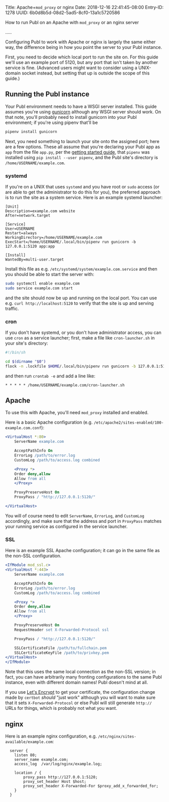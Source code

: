 Title: Apache+`mod_proxy` or nginx
Date: 2018-12-16 22:41:45-08:00
Entry-ID: 1278
UUID: 6b0d8b5d-08d2-5ad5-8cf0-13a1c5720586

How to run Publ on an Apache with `mod_proxy` or an nginx server

.....

Configuring Publ to work with Apache or nginx is largely the same either way, the difference being in how you point the server to your Publ instance.

First, you need to decide which local port to run the site on. For this guide we'll use an example port of 5120, but any port that isn't taken by another service is fine. (Advanced users might want to consider using a UNIX-domain socket instead, but setting that up is outside the scope of this guide.)

## Running the Publ instance

Your Publ environment needs to have a WSGI server installed. This guide assumes you're using [gunicorn](http://gunicorn.org) although any WSGI server should work. On that note, you'll probably need to install gunicorn into your Publ environment; if you're using pipenv that'll be

```bash
pipenv install gunicorn
```

Next, you need something to launch your site onto the assigned port; here are a few options. These all assume that you're declaring your Publ app as `app` from the file `app.py`, per the [getting started guide](328), that `pipenv` was installed using `pip install --user pipenv`, and the Publ site's directory is `/home/USERNAME/example.com`.

### systemd

If you're on a UNIX that uses `systemd` and you have root or `sudo` access (or are able to get the administrator to do this for you), the preferred approach is to run the site as a system service. Here is an example systemd launcher:

```systemd
[Unit]
Description=example.com website
After=network.target

[Service]
User=USERNAME
Restart=always
WorkingDirectory=/home/USERNAME/example.com
ExecStart=/home/USERNAME/.local/bin/pipenv run gunicorn -b 127.0.0.1:5120 app:app

[Install]
WantedBy=multi-user.target
```

Install this file as e.g. `/etc/systemd/system/example.com.service` and then you should be able to start the server with:

```bash
sudo systemctl enable example.com
sudo service example.com start
```

and the site should now be up and running on the local port. You can use e.g. `curl http://localhost:5120` to verify that the site is up and serving traffic.

### cron

If you don't have systemd, or you don't have administrator access, you can use `cron` as a service launcher; first, make a file like `cron-launcher.sh` in your site's
directory:

```bash
#!/bin/sh

cd $(dirname "$0")
flock -n .lockfile $HOME/.local/bin/pipenv run gunicorn -b 127.0.0.1:5120 app:app
```

and then run `crontab -e` and add a line like:

```crontab
* * * * * /home/USERNAME/example.com/cron-launcher.sh
```

## Apache

To use this with Apache, you'll need `mod_proxy` installed and enabled.

Here is a basic Apache configuration (e.g. `/etc/apache2/sites-enabled/100-example.com.conf`):

```apache
<VirtualHost *:80>
    ServerName example.com

    AcceptPathInfo On
    ErrorLog /path/to/error.log
    CustomLog /path/to/access.log combined

    <Proxy *>
    Order deny,allow
    Allow from all
    </Proxy>

    ProxyPreserveHost On
    ProxyPass / "http://127.0.0.1:5120/"

</VirtualHost>
```

You will of course need to edit `ServerName`, `ErrorLog`, and `CustomLog` accordingly, and make sure that the address and port in `ProxyPass` matches your running service as configured in the service launcher.

### SSL

Here is an example SSL Apache configuration; it can go in the same file as the non-SSL configuration.

```apache
<IfModule mod_ssl.c>
<VirtualHost *:443>
    ServerName example.com

    AcceptPathInfo On
    ErrorLog /path/to/error.log
    CustomLog /path/to/access.log combined

    <Proxy *>
    Order deny,allow
    Allow from all
    </Proxy>

    ProxyPreserveHost On
    RequestHeader set X-Forwarded-Protocol ssl

    ProxyPass / "http://127.0.0.1:5120/"

    SSLCertificateFile /path/to/fullchain.pem
    SSLCertificateKeyFile /path/to/privkey.pem
</VirtualHost>
</IfModule>
```

Note that this uses the same local connection as the non-SSL version; in fact, you can have arbitrarily many fronting configurations to the same Publ instance, even with different domain names! Publ doesn't mind at all.

If you use [Let's Encrypt](http://letsencrypt.org) to get your certificate, the configuration change made by `certbot` *should* "just work" although you will want to make sure that it sets `X-Forwarded-Protocol` or else Publ will still generate `http://` URLs for things, which is probably not what you want.

## nginx

Here is an example nginx configuration, e.g. `/etc/nginx/sites-available/example.com`:

```nginx
  server {
    listen 80;
    server_name example.com;
    access_log  /var/log/nginx/example.log;

    location / {
        proxy_pass http://127.0.0.1:5120;
        proxy_set_header Host $host;
        proxy_set_header X-Forwarded-For $proxy_add_x_forwarded_for;
    }
  }
```
